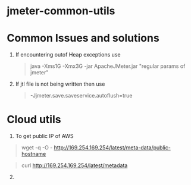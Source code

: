 # jmeter-common-utils



# Common Issues and solutions
1. If encountering outof Heap exceptions use
    > java -Xms1G -Xmx3G -jar ApacheJMeter.jar "regular params of jmeter"

2. If jtl file is not being written then use 
    > -Jjmeter.save.saveservice.autoflush=true


# Cloud utils
1. To get public IP of AWS
>wget -q -O - http://169.254.169.254/latest/meta-data/public-hostname

>curl http://169.254.169.254/latest/metadata
2.
